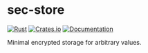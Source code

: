 # sec-store

[![Rust](https://github.com/DoumanAsh/sec-store/actions/workflows/rust.yml/badge.svg)](https://github.com/DoumanAsh/sec-store/actions/workflows/rust.yml)
[![Crates.io](https://img.shields.io/crates/v/sec-store.svg)](https://crates.io/crates/sec-store)
[![Documentation](https://docs.rs/sec-store/badge.svg)](https://docs.rs/crate/sec-store/)

Minimal encrypted storage for arbitrary values.
